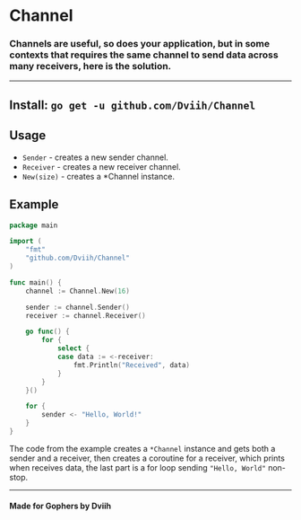 # Channel

### Channels are useful, so does your application, but in some contexts that requires the same channel to send data across many receivers, here is the solution.

---

## Install: `go get -u github.com/Dviih/Channel`

## Usage
- `Sender` - creates a new sender channel.
- `Receiver` - creates a new receiver channel.
- `New(size)` - creates a *Channel instance.

## Example
```go
package main

import (
	"fmt"
	"github.com/Dviih/Channel"
)

func main() {
	channel := Channel.New(16)

	sender := channel.Sender()
	receiver := channel.Receiver()

	go func() {
		for {
			select {
			case data := <-receiver:
				fmt.Println("Received", data)
			}
		}
	}()

	for {
		sender <- "Hello, World!"
	}
}
```
The code from the example creates a `*Channel` instance and gets both a sender and a receiver, then creates a coroutine for a receiver, which prints when receives data, the last part is a for loop sending `"Hello, World"` non-stop.

---
#### Made for Gophers by Dviih